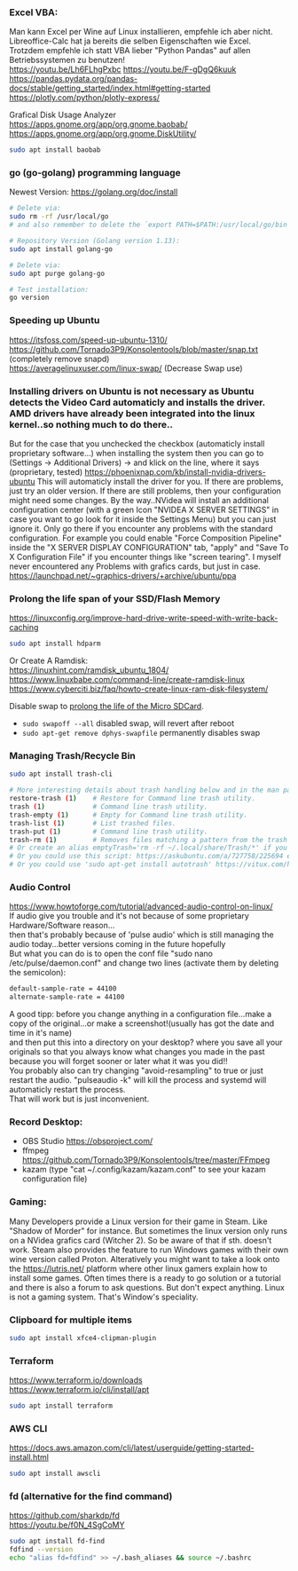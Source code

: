 
### Excel VBA:
Man kann Excel per Wine auf Linux installieren, empfehle ich aber nicht.  
Libreoffice-Calc hat ja bereits die selben Eigenschaften wie Excel.  
Trotzdem empfehle ich statt VBA lieber "Python Pandas" auf allen Betriebssystemen zu benutzen!  
https://youtu.be/Lh6FLhgPxbc  https://youtu.be/F-gDgQ6kuuk  
https://pandas.pydata.org/pandas-docs/stable/getting_started/index.html#getting-started  
https://plotly.com/python/plotly-express/  

Grafical Disk Usage Analyzer https://apps.gnome.org/app/org.gnome.baobab/ https://apps.gnome.org/app/org.gnome.DiskUtility/
```bash
sudo apt install baobab
```

### go (go-golang) programming language
Newest Version: https://golang.org/doc/install
```bash
# Delete via:
sudo rm -rf /usr/local/go
# and also remember to delete the `export PATH=$PATH:/usr/local/go/bin` line

# Repository Version (Golang version 1.13):
sudo apt install golang-go

# Delete via:
sudo apt purge golang-go

# Test installation:
go version
```

### Speeding up Ubuntu
https://itsfoss.com/speed-up-ubuntu-1310/  
https://github.com/Tornado3P9/Konsolentools/blob/master/snap.txt (completely remove snapd)  
https://averagelinuxuser.com/linux-swap/ (Decrease Swap use)  

### Installing drivers on Ubuntu is not necessary as Ubuntu detects the Video Card automaticly and installs the driver. AMD drivers have already been integrated into the linux kernel..so nothing much to do there..
But for the case that you unchecked the checkbox (automaticly install proprietary software...) when installing the system then you can go to (Settings -> Additional Drivers) -> and klick on the line, where it says (proprietary, tested)
https://phoenixnap.com/kb/install-nvidia-drivers-ubuntu This will automaticly install the driver for you. If there are problems, just try an older version. If there are still problems, then your configuration might need some changes.
By the way..NVidea will install an additional configuration center (with a green Icon "NVIDEA X SERVER SETTINGS" in case you want to go look for it inside the Settings Menu) but you can just ignore it.
Only go there if you encounter any problems with the standard configuration. For example you could enable "Force Composition Pipeline" inside the "X SERVER DISPLAY CONFIGURATION" tab, "apply" and "Save To X Configuration File" if you encounter things like "screen tearing".
I myself never encountered any Problems with grafics cards, but just in case. https://launchpad.net/~graphics-drivers/+archive/ubuntu/ppa

### Prolong the life span of your SSD/Flash Memory
https://linuxconfig.org/improve-hard-drive-write-speed-with-write-back-caching  
```bash
sudo apt install hdparm
```
Or Create A Ramdisk:  
https://linuxhint.com/ramdisk_ubuntu_1804/ https://www.linuxbabe.com/command-line/create-ramdisk-linux https://www.cyberciti.biz/faq/howto-create-linux-ram-disk-filesystem/

Disable swap to [prolong the life of the Micro SDCard](https://raspberrypi.stackexchange.com/a/186).
  * `sudo swapoff --all` disabled swap, will revert after reboot
  * `sudo apt-get remove dphys-swapfile` permanently disables swap

### Managing Trash/Recycle Bin
```bash
sudo apt install trash-cli

# More interesting details about trash handling below and in the man page.
restore-trash (1)    # Restore for Command line trash utility.
trash (1)            # Command line trash utility.
trash-empty (1)      # Empty for Command line trash utility.
trash-list (1)       # List trashed files.
trash-put (1)        # Command line trash utility.
trash-rm (1)         # Removes files matching a pattern from the trash can
# Or create an alias emptyTrash='rm -rf ~/.local/share/Trash/*' if you wish to delete only
# Or you could use this script: https://askubuntu.com/a/727758/225694 even with custom sound!
# Or you could use 'sudo apt-get install autotrash' https://vitux.com/how-to-automatically-empty-the-trash-in-ubuntu/
```

### Audio Control
https://www.howtoforge.com/tutorial/advanced-audio-control-on-linux/  
If audio give you trouble and it's not because of some proprietary Hardware/Software reason...  
then that's probably because of 'pulse audio' which is still managing the audio today...better versions coming in the future hopefully  
But what you can do is to open the conf file "sudo nano /etc/pulse/daemon.conf" and change two lines (activate them by deleting the semicolon):  
```bash
default-sample-rate = 44100
alternate-sample-rate = 44100
```
A good tipp: before you change anything in a configuration file...make a copy of the original...or make a screenshot!(usually has got the date and time in it's name)  
and then put this into a directory on your desktop? where you save all your originals so that you always know what changes you made in the past  
because you will forget sooner or later what it was you did!!  
You probably also can try changing "avoid-resampling" to true or just restart the audio. "pulseaudio -k" will kill the process and systemd will automaticly restart the process.  
That will work but is just inconvenient.  

### Record Desktop:
 * OBS Studio https://obsproject.com/
 * ffmpeg https://github.com/Tornado3P9/Konsolentools/tree/master/FFmpeg
 * kazam (type "cat ~/.config/kazam/kazam.conf" to see your kazam configuration file)

### Gaming:
Many Developers provide a Linux version for their game in Steam. Like "Shadow of Morder" for instance. But sometimes the linux version only runs on a NVidea grafics card (Witcher 2). So be aware of that if sth. doesn't work.
Steam also provides the feature to run Windows games with their own wine version called Proton. Alteratively you might want to take a look onto the https://lutris.net/ platform where other linux gamers explain
how to install some games. Often times there is a ready to go solution or a tutorial and there is also a forum to ask questions. But don't expect anything. Linux is not a gaming system. That's Window's speciality.

### Clipboard for multiple items
```bash
sudo apt install xfce4-clipman-plugin
```

### Terraform
https://www.terraform.io/downloads  
https://www.terraform.io/cli/install/apt  
```bash
sudo apt install terraform
```

### AWS CLI
https://docs.aws.amazon.com/cli/latest/userguide/getting-started-install.html
```bash
sudo apt install awscli
```

### fd (alternative for the find command)
https://github.com/sharkdp/fd  
https://youtu.be/f0N_4SgCoMY  
```bash
sudo apt install fd-find
fdfind --version
echo "alias fd=fdfind" >> ~/.bash_aliases && source ~/.bashrc
```
